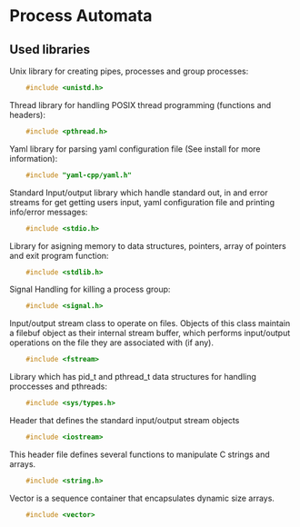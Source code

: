 # Process Automata

## Used libraries

Unix library for creating pipes, processes and group processes:

```c++
    #include <unistd.h>
```

Thread library for handling POSIX thread programming (functions and headers):

```c++
    #include <pthread.h>
```

Yaml library for parsing yaml configuration file (See install for more information):

```c++
	#include "yaml-cpp/yaml.h"
```

Standard Input/output library which handle standard out, in and error streams for get getting users input, yaml configuration file
and printing info/error messages:

```c++
    #include <stdio.h>
```

Library for asigning memory to data structures, pointers, array of pointers and exit program function:

```c++
    #include <stdlib.h>
```

Signal Handling for killing a process group:

```c++
    #include <signal.h>
```
Input/output stream class to operate on files.
Objects of this class maintain a filebuf object as their internal stream buffer, which performs input/output operations on the file they are associated with (if any).

```c++
	#include <fstream>
```

Library which has pid_t and pthread_t data structures for handling proccesses and pthreads:

```c++
	#include <sys/types.h>
``` 	

Header that defines the standard input/output stream objects

```c++
	#include <iostream>
```

This header file defines several functions to manipulate C strings and arrays.

```c++
	#include <string.h>
```

Vector is a sequence container that encapsulates dynamic size arrays.

```c++
	#include <vector>
```
